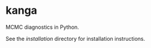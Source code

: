 # kanga

MCMC diagnostics in Python.

See the *installation* directory for installation instructions.
